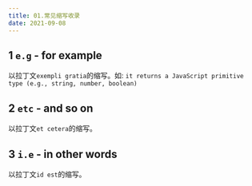 ```yaml
---
title: 01.常见缩写收录
date: 2021-09-08
---
```


## 1 `e.g` - for example
以拉丁文`exempli gratia`的缩写。如:  `it returns a JavaScript primitive type (e.g., string, number, boolean)`

## 2 `etc` - and so on
以拉丁文`et cetera`的缩写。

## 3 `i.e` - in other words
以拉丁文`id est`的缩写。